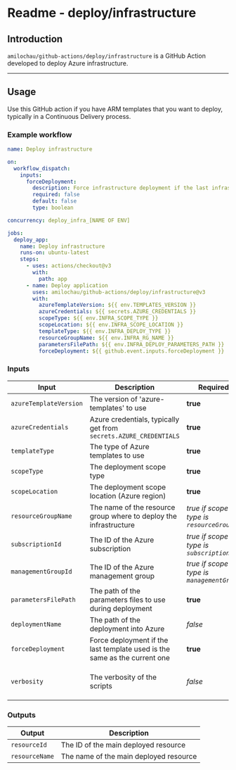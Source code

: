 # Readme - deploy/infrastructure

## Introduction

`amilochau/github-actions/deploy/infrastructure` is a GitHub Action developed to deploy Azure infrastructure.

---

## Usage

Use this GitHub action if you have ARM templates that you want to deploy, typically in a Continuous Delivery process.

### Example workflow

```yaml
name: Deploy infrastructure

on:
  workflow_dispatch:
    inputs:
      forceDeployment:
        description: Force infrastructure deployment if the last infrastructure template used is the same as the current one
        required: false
        default: false
        type: boolean

concurrency: deploy_infra_[NAME OF ENV]

jobs:
  deploy_app:
    name: Deploy infrastructure
    runs-on: ubuntu-latest
    steps:
      - uses: actions/checkout@v3
        with:
          path: app
      - name: Deploy application
        uses: amilochau/github-actions/deploy/infrastructure@v3
        with:
          azureTemplateVersion: ${{ env.TEMPLATES_VERSION }}
          azureCredentials: ${{ secrets.AZURE_CREDENTIALS }}
          scopeType: ${{ env.INFRA_SCOPE_TYPE }}
          scopeLocation: ${{ env.INFRA_SCOPE_LOCATION }}
          templateType: ${{ env.INFRA_DEPLOY_TYPE }}
          resourceGroupName: ${{ env.INFRA_RG_NAME }}
          parametersFilePath: ${{ env.INFRA_DEPLOY_PARAMETERS_PATH }}
          forceDeployment: ${{ github.event.inputs.forceDeployment }}
```

### Inputs

| Input | Description | Required | Default value | Comment |
| ----- | ----------- | -------- | ------------- | ------- |
| `azureTemplateVersion` | The version of 'azure-templates' to use | **true** |
| `azureCredentials` | Azure credentials, typically get from `secrets.AZURE_CREDENTIALS` | **true** |
| `templateType` | The type of Azure templates to use | **true** |
| `scopeType` | The deployment scope type | **true** | `resourceGroup` |
| `scopeLocation` | The deployment scope location (Azure region) | **true** |
| `resourceGroupName` | The name of the resource group where to deploy the infrastructure | *true if scope type is `resourceGroup`* |
| `subscriptionId` | The ID of the Azure subscription | *true if scope type is `subscription`* |
| `managementGroupId` | The ID of the Azure management group | *true if scope type is `managementGroup`* |
| `parametersFilePath` | The path of the parameters files to use during deployment | **true** |
| `deploymentName` | The path of the deployment into Azure | *false* | `Deployment-GitHub` |
| `forceDeployment` | Force deployment if the last template used is the same as the current one | **true** |
| `verbosity` | The verbosity of the scripts | *false* | `minimal` | Set to `minimal`, `normal` or `detailed` |

### Outputs

| Output | Description |
| ------ | ----------- |
| `resourceId` | The ID of the main deployed resource |
| `resourceName` | The name of the main deployed resource |

